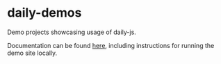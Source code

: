 # daily-demos

Demo projects showcasing usage of daily-js.

Documentation can be found [here](https://docs.daily.co/docs/demos), including instructions for running the demo site locally.
